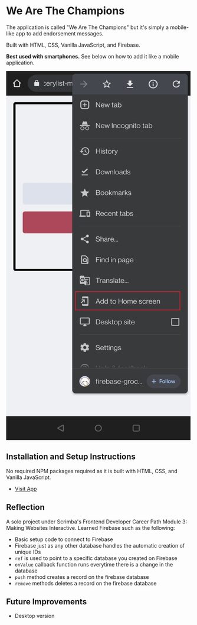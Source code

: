 # We Are The Champions

The application is called "We Are The Champions" but it's simply a mobile-like app to add endorsement messages.

Built with HTML, CSS, Vanilla JavaScript, and Firebase. 

**Best used with smartphones.** See below on how to add it like a mobile application. 

![image info](assets/guide.jpg)

## Installation and Setup Instructions
No required NPM packages required as it is built with HTML, CSS, and Vanilla JavaScript.

- [Visit App](https://we-are-the-champions-endorsements.netlify.app/)

## Reflection
A solo project under Scrimba's Frontend Developer Career Path Module 3: Making Websites Interactive. Learned Firebase such as the following:
 - Basic setup code to connect to Firebase
 - Firebase just as any other database handles the automatic creation of unique IDs
 - `ref` is used to point to a specific database you created on Firebase
 - `onValue` callback function runs everytime there is a change in the database
 - `push` method creates a record on the firebase database
 - `remove` methods deletes a record on the firebase database

## Future Improvements
  - Desktop version